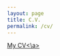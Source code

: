 ```yaml
---
layout: page
title: C.V.
permalink: /cv/
---
```


<a href="https://dl.dropboxusercontent.com/u/8139153/mdweaver_github_io/Weaver-CV.pdf">My CV<\a>
